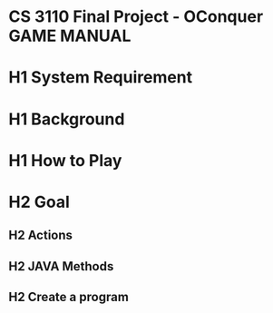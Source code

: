 # CS 3110 Final Project - OConquer GAME MANUAL

# H1 System Requirement

# H1 Background

# H1 How to Play

# H2 Goal

## H2 Actions

<!-- ------------------------- -->
## H2 JAVA Methods

## H2 Create a program
